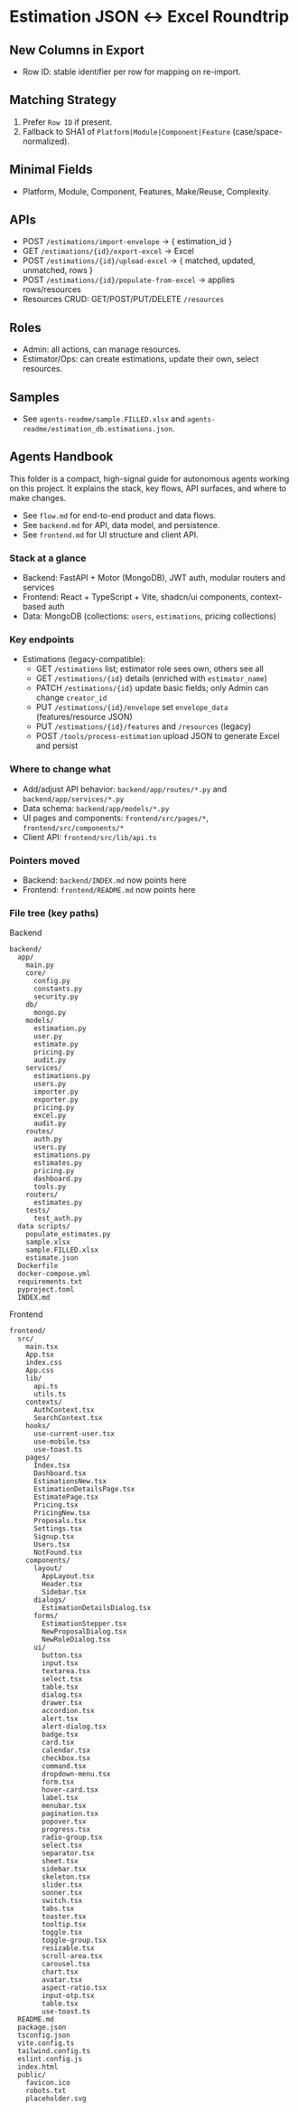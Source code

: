 # Estimation JSON ↔ Excel Roundtrip

## New Columns in Export
- Row ID: stable identifier per row for mapping on re-import.

## Matching Strategy
1) Prefer `Row ID` if present.
2) Fallback to SHA1 of `Platform|Module|Component|Feature` (case/space-normalized).

## Minimal Fields
- Platform, Module, Component, Features, Make/Reuse, Complexity.

## APIs
- POST `/estimations/import-envelope` → { estimation_id }
- GET `/estimations/{id}/export-excel` → Excel
- POST `/estimations/{id}/upload-excel` → { matched, updated, unmatched, rows }
- POST `/estimations/{id}/populate-from-excel` → applies rows/resources
- Resources CRUD: GET/POST/PUT/DELETE `/resources`

## Roles
- Admin: all actions, can manage resources.
- Estimator/Ops: can create estimations, update their own, select resources.

## Samples
- See `agents-readme/sample.FILLED.xlsx` and `agents-readme/estimation_db.estimations.json`.

## Agents Handbook

This folder is a compact, high-signal guide for autonomous agents working on this project. It explains the stack, key flows, API surfaces, and where to make changes.

- See `flow.md` for end-to-end product and data flows.
- See `backend.md` for API, data model, and persistence.
- See `frontend.md` for UI structure and client API.

### Stack at a glance
- Backend: FastAPI + Motor (MongoDB), JWT auth, modular routers and services
- Frontend: React + TypeScript + Vite, shadcn/ui components, context-based auth
- Data: MongoDB (collections: `users`, `estimations`, pricing collections)

### Key endpoints
- Estimations (legacy-compatible):
  - GET `/estimations` list; estimator role sees own, others see all
  - GET `/estimations/{id}` details (enriched with `estimator_name`)
  - PATCH `/estimations/{id}` update basic fields; only Admin can change `creator_id`
  - PUT `/estimations/{id}/envelope` set `envelope_data` (features/resource JSON)
  - PUT `/estimations/{id}/features` and `/resources` (legacy)
  - POST `/tools/process-estimation` upload JSON to generate Excel and persist

### Where to change what
- Add/adjust API behavior: `backend/app/routes/*.py` and `backend/app/services/*.py`
- Data schema: `backend/app/models/*.py`
- UI pages and components: `frontend/src/pages/*`, `frontend/src/components/*`
- Client API: `frontend/src/lib/api.ts`

### Pointers moved
- Backend: `backend/INDEX.md` now points here
- Frontend: `frontend/README.md` now points here

### File tree (key paths)

Backend

```
backend/
  app/
    main.py
    core/
      config.py
      constants.py
      security.py
    db/
      mongo.py
    models/
      estimation.py
      user.py
      estimate.py
      pricing.py
      audit.py
    services/
      estimations.py
      users.py
      importer.py
      exporter.py
      pricing.py
      excel.py
      audit.py
    routes/
      auth.py
      users.py
      estimations.py
      estimates.py
      pricing.py
      dashboard.py
      tools.py
    routers/
      estimates.py
    tests/
      test_auth.py
  data scripts/
    populate_estimates.py
    sample.xlsx
    sample.FILLED.xlsx
    estimate.json
  Dockerfile
  docker-compose.yml
  requirements.txt
  pyproject.toml
  INDEX.md
```

Frontend

```
frontend/
  src/
    main.tsx
    App.tsx
    index.css
    App.css
    lib/
      api.ts
      utils.ts
    contexts/
      AuthContext.tsx
      SearchContext.tsx
    hooks/
      use-current-user.tsx
      use-mobile.tsx
      use-toast.ts
    pages/
      Index.tsx
      Dashboard.tsx
      EstimationsNew.tsx
      EstimationDetailsPage.tsx
      EstimatePage.tsx
      Pricing.tsx
      PricingNew.tsx
      Proposals.tsx
      Settings.tsx
      Signup.tsx
      Users.tsx
      NotFound.tsx
    components/
      layout/
        AppLayout.tsx
        Header.tsx
        Sidebar.tsx
      dialogs/
        EstimationDetailsDialog.tsx
      forms/
        EstimationStepper.tsx
        NewProposalDialog.tsx
        NewRoleDialog.tsx
      ui/
        button.tsx
        input.tsx
        textarea.tsx
        select.tsx
        table.tsx
        dialog.tsx
        drawer.tsx
        accordion.tsx
        alert.tsx
        alert-dialog.tsx
        badge.tsx
        card.tsx
        calendar.tsx
        checkbox.tsx
        command.tsx
        dropdown-menu.tsx
        form.tsx
        hover-card.tsx
        label.tsx
        menubar.tsx
        pagination.tsx
        popover.tsx
        progress.tsx
        radio-group.tsx
        select.tsx
        separator.tsx
        sheet.tsx
        sidebar.tsx
        skeleton.tsx
        slider.tsx
        sonner.tsx
        switch.tsx
        tabs.tsx
        toaster.tsx
        tooltip.tsx
        toggle.tsx
        toggle-group.tsx
        resizable.tsx
        scroll-area.tsx
        carousel.tsx
        chart.tsx
        avatar.tsx
        aspect-ratio.tsx
        input-otp.tsx
        table.tsx
        use-toast.ts
  README.md
  package.json
  tsconfig.json
  vite.config.ts
  tailwind.config.ts
  eslint.config.js
  index.html
  public/
    favicon.ico
    robots.txt
    placeholder.svg
```


